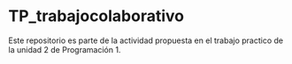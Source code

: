 # TP_trabajocolaborativo
Este repositorio es parte de la actividad propuesta en el trabajo practico de la unidad 2 de Programación 1.
